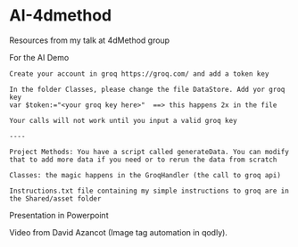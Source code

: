 # AI-4dmethod
Resources from my talk at 4dMethod group


For the AI Demo 

    Create your account in groq https://groq.com/ and add a token key
    
    In the folder Classes, please change the file DataStore. Add yor groq key 
    var $token:="<your groq key here>"  ==> this happens 2x in the file
    
    Your calls will not work until you input a valid groq key
    
    ----
    
    Project Methods: You have a script called generateData. You can modify that to add more data if you need or to rerun the data from scratch
    
    Classes: the magic happens in the GroqHandler (the call to groq api)
    
    Instructions.txt file containing my simple instructions to groq are in the Shared/asset folder 


Presentation in Powerpoint

Video from David Azancot (Image tag automation in qodly). 




